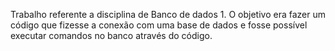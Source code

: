 Trabalho referente a disciplina de Banco de dados 1.
O objetivo era fazer um código que fizesse a conexão com uma base de dados e fosse possível executar comandos no banco através do código.
